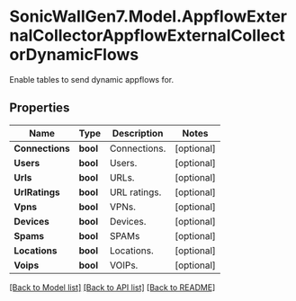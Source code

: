 # SonicWallGen7.Model.AppflowExternalCollectorAppflowExternalCollectorDynamicFlows
Enable tables to send dynamic appflows for.

## Properties

Name | Type | Description | Notes
------------ | ------------- | ------------- | -------------
**Connections** | **bool** | Connections. | [optional] 
**Users** | **bool** | Users. | [optional] 
**Urls** | **bool** | URLs. | [optional] 
**UrlRatings** | **bool** | URL ratings. | [optional] 
**Vpns** | **bool** | VPNs. | [optional] 
**Devices** | **bool** | Devices. | [optional] 
**Spams** | **bool** | SPAMs | [optional] 
**Locations** | **bool** | Locations. | [optional] 
**Voips** | **bool** | VOIPs. | [optional] 

[[Back to Model list]](../README.md#documentation-for-models) [[Back to API list]](../README.md#documentation-for-api-endpoints) [[Back to README]](../README.md)


